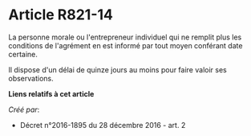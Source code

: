 # Article R821-14

La personne morale ou l'entrepreneur individuel qui ne remplit plus les  conditions de l'agrément en est informé par tout
moyen conférant date  certaine. 

Il dispose d'un délai de quinze jours au moins pour faire valoir ses observations.

**Liens relatifs à cet article**

_Créé par_:

  - Décret n°2016-1895 du 28 décembre 2016 - art. 2
